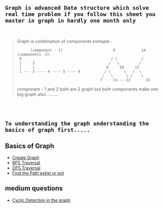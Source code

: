 ## `Graph is advanced Data structure which solve real time problem if you follow this sheet you master in graph in hardly one month only`
<br>

>Graph is combination of components
>exmaple -
>      
>           (component - 1)                       9            14   (components -2)
>      0                                         / \           /
>      |     2                                  /   \         /
>      |     |                                 8     10     13 
>      1 --- 3 ---- 4 ---- 5 ---- 6           / \      \   /  \
>                                            /   \      \ /    \
>                                           7     11----12       15                        
>
> component - 1 and 2 both are 2 graph but both components make one big graph also..........

<br><br>


## `To understanding the graph understanding the basics of graph first.....`


## Basics of Graph 
- [Create Graph](https://github.com/ji-kapil/DSA-Questions/blob/main/Data-Structure/Graphs/CreateGraph.java)
- [BFS Traversal](https://github.com/ji-kapil/DSA-Questions/blob/main/Data-Structure/Graphs/BFS.java)
- [DFS Traversal](https://github.com/ji-kapil/DSA-Questions/blob/main/Data-Structure/Graphs/DFS.java)
- [Find the Path extist or not](https://github.com/ji-kapil/DSA-Questions/blob/main/Data-Structure/Graphs/FindPath.java)

## medium questions
- [Cyclic Detection in the graph](https://github.com/ji-kapil/DSA-Questions/blob/main/Data-Structure/CyclicDetection.java)

